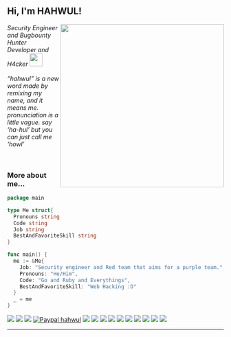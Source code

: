 <h2> Hi, I'm HAHWUL!</h2>
<img align='right' src="https://github-readme-stats.vercel.app/api?username=hahwul&show_icons=true&theme=radical" width="380">
<p><em>Security Engineer and Bugbounty Hunter <br>
  Developer and H4cker <img src="https://media.giphy.com/media/WUlplcMpOCEmTGBtBW/giphy.gif" width="30"><br><br>
  “hahwul” is a new word made by remixing my name, and it means me. pronunciation is a little vague. say ‘ha-hul’ but you can just call me ‘howl’
</em></p>

<br>

### More about me...
```go
package main

type Me struct{
  Pronouns string
  Code string
  Job string
  BestAndFavoriteSkill string
}

func main() {
  me := &Me{
    Job: "Security engineer and Red team that aims for a purple team.",
    Pronouns: "He/Him",
    Code: "Go and Ruby and Everythings",
    BestAndFavoriteSkill: "Web Hacking :D"
  }
  _ = me
}
```

[![](https://img.shields.io/twitter/follow/hahwul?color=white&logo=twitter&label=%40hahwul&style=flat)](https://twitter.com/hahwul)
![](https://img.shields.io/github/followers/hahwul?color=white&label=%40hahwul&logo=GitHub)
![](https://img.shields.io/github/stars/hahwul?color=white&logo=GitHub)
[![Paypal hahwul](https://img.shields.io/badge/support-$-ff69b4.svg?style=flat&color=white&logo=paypal)](https://paypal.me/hahwul)
![](https://img.shields.io/badge/-hackerone-black?logo=hackerone&color=gray&style=flat)
![](https://img.shields.io/badge/-go-black?logo=go&color=gray&style=flat)
![](https://img.shields.io/badge/-ruby-black?logo=ruby&color=gray&style=flat)
![](https://img.shields.io/badge/-eilxir-black?logo=elixir&color=gray&style=flat)
![](https://img.shields.io/badge/-swift-black?logo=swift&color=gray&style=flat)
![](https://img.shields.io/badge/-vue-black?logo=Vue.js&color=gray&style=flat)
![](https://img.shields.io/badge/-docker-black?logo=docker&color=gray&style=flat)
![](https://img.shields.io/badge/-k8s-black?logo=kubernetes&color=gray&style=flat)
![](https://img.shields.io/badge/-git-black?logo=git&color=gray&style=flat)
![](https://img.shields.io/badge/-github%20action-black?logo=Github%20Actions&color=gray&style=flat)

---
